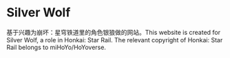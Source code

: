 # Silver Wolf
基于兴趣为崩坏：星穹铁道里的角色银狼做的网站。This website is created for Silver Wolf, a role in Honkai: Star Rail. The relevant copyright of Honkai: Star Rail belongs to miHoYo/HoYoverse.
